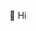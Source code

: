  👋 Hi 
<!---
Deepeprah/Deepeprah is a ✨ special ✨ repository because its `README.md` (this file) appears on your GitHub profile.
You can click the Preview link to take a look at your changes.
--->
